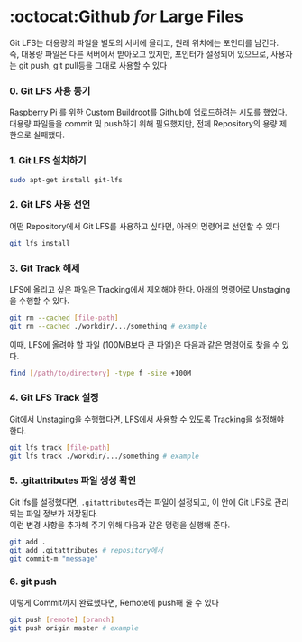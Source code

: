 # :octocat:**Github** *for* **Large Files**
Git LFS는 대용량의 파일을 별도의 서버에 올리고, 원래 위치에는 포인터를 남긴다.  
즉, 대용량 파일은 다른 서버에서 받아오고 있지만, 포인터가 설정되어 있으므로, 사용자는 git push, git pull등을 그대로 사용할 수 있다

### 0. Git LFS 사용 동기
Raspberry Pi 를 위한 Custom Buildroot를 Github에 업로드하려는 시도를 했었다.
대용량 파일들을 commit 및 push하기 위해 필요했지만, 전체 Repository의 용량 제한으로 실패했다.

### 1. Git LFS 설치하기
```bash
sudo apt-get install git-lfs
```
### 2. Git LFS 사용 선언
어떤 Repository에서 Git LFS를 사용하고 싶다면, 아래의 명령어로 선언할 수 있다
```bash
git lfs install
```
### 3. Git Track 해제
LFS에 올리고 싶은 파일은 Tracking에서 제외해야 한다. 아래의 명령어로 Unstaging을 수행할 수 있다.
```bash
git rm --cached [file-path]
git rm --cached ./workdir/.../something # example
```
이때, LFS에 올려야 할 파일 (100MB보다 큰 파일)은 다음과 같은 명령어로 찾을 수 있다.
```bash
find [/path/to/directory] -type f -size +100M
```
### 4. Git LFS Track 설정
Git에서 Unstaging을 수행했다면, LFS에서 사용할 수 있도록 Tracking을 설정해야 한다.
```bash
git lfs track [file-path]
git lfs track ./workdir/.../something # example
```
### 5. .gitattributes 파일 생성 확인
Git lfs를 설정했다면, `.gitattributes`라는 파일이 설정되고, 이 안에 Git LFS로 관리되는 파일 정보가 저장된다.  
이런 변경 사항을 추가해 주기 위해 다음과 같은 명령을 실행해 준다.
```bash
git add .
git add .gitattributes # repository에서
git commit-m "message"
```
### 6. git push
이렇게 Commit까지 완료했다면, Remote에 push해 줄 수 있다
```bash
git push [remote] [branch]
git push origin master # example
```
